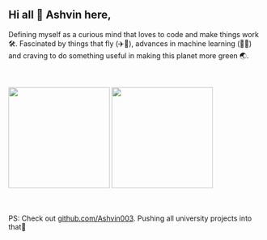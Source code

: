 ## Hi all 👋 **Ashvin** here, 

Defining myself as a curious mind that loves to code and make things work 🛠. Fascinated by things that fly (✈🚀), advances in machine learning (🧠🤖) and craving to do something useful in making this planet more green 🌏.    
 
\
\
<img height="200px" src="https://github-readme-stats.vercel.app/api?username=Acedev003&show_icons=true&theme=vision-friendly-dark">
<img height="200px" src="https://github-readme-stats.vercel.app/api/top-langs/?username=Acedev003&layout=compact&langs_count=6&theme=radical">


\
\
PS: Check out [github.com/Ashvin003](https://github.com/Ashvin003). Pushing all university projects into that🙂

